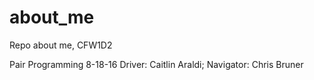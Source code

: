 # about_me
Repo about me, CFW1D2

Pair Programming 8-18-16
  Driver: Caitlin Araldi; Navigator: Chris Bruner
